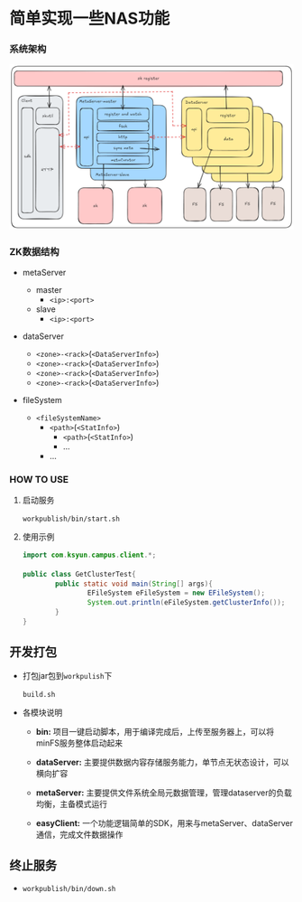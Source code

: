 # 简单实现一些NAS功能

### 系统架构

![架构](https://github.com/zwqgkd/picx-images-hosting/blob/master/kc/%E6%9E%B6%E6%9E%84.png?raw=true)

### ZK数据结构

- metaServer
  - master
    - `<ip>:<port>`
  - slave
    - `<ip>:<port>`
- dataServer
  - `<zone>-<rack>`(`<DataServerInfo>`)
  - `<zone>-<rack>`(`<DataServerInfo>`)
  - `<zone>-<rack>`(`<DataServerInfo>`)
  - `<zone>-<rack>`(`<DataServerInfo>`)

- fileSystem
  - `<fileSystemName>`
    - `<path>`(`<StatInfo>`)
      - `<path>`(`<StatInfo>`)
      - ...
    - ...

### HOW TO USE

1. 启动服务

   `workpublish/bin/start.sh`

2. 使用示例

   ```java
   import com.ksyun.campus.client.*;
   
   public class GetClusterTest{
           public static void main(String[] args){
                   EFileSystem eFileSystem = new EFileSystem();
                   System.out.println(eFileSystem.getClusterInfo());
           }
   }
   ```



##  开发打包

- 打包jar包到`workpulish`下
	
	`build.sh`
	
- 各模块说明

  - **bin:** 项目一键启动脚本，用于编译完成后，上传至服务器上，可以将minFS服务整体启动起来

  - **dataServer:** 主要提供数据内容存储服务能力，单节点无状态设计，可以横向扩容

  - **metaServer:** 主要提供文件系统全局元数据管理，管理dataserver的负载均衡，主备模式运行

  - **easyClient:** 一个功能逻辑简单的SDK，用来与metaServer、dataServer通信，完成文件数据操作

## 终止服务

- `workpublish/bin/down.sh`